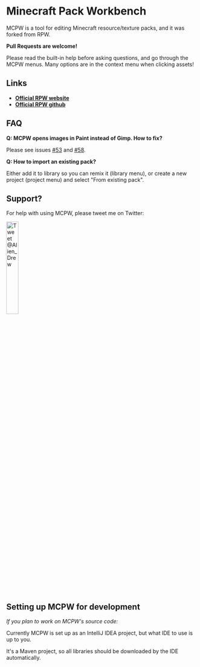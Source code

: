 # Minecraft Pack Workbench

MCPW is a tool for editing Minecraft resource/texture packs, and it was forked from RPW.

**Pull Requests are welcome!**

Please read the built-in help before asking questions, and go through the MCPW menus.
Many options are in the context menu when clicking assets!

## Links

- [**Official RPW website**](https://mcrpw.github.io/)
- [**Official RPW github**](https://github.com/mcRPW/rpw)

## FAQ

**Q: MCPW opens images in Paint instead of Gimp. How to fix?**

Please see issues [#53](https://github.com/mcRPW/rpw/issues/53) and [#58](https://github.com/mcRPW/rpw/issues/58).

**Q: How to import an existing pack?**

Either add it to library so you can remix it (library menu), or create a new project (project menu) and select "From existing pack".

## Support?

For help with using MCPW, please tweet me on Twitter:

[<img src="https://i.postimg.cc/rpk5KGJt/tweet-to-alien-drew.png" alt="Tweet @Alien_Drew" width="25%">](https://twitter.com/intent/tweet?screen_name=Alien_Drew&ref_src=twsrc%5Etfw)

## Setting up MCPW for development

*If you plan to work on MCPW's source code:*

Currently MCPW is set up as an IntelliJ IDEA project, but what IDE to use is up to you.

It's a Maven project, so all libraries should be downloaded by the IDE automatically.
